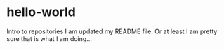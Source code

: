 # hello-world
Intro to repositories
I am updated my README file. Or at least I am pretty sure that is what I am doing...
